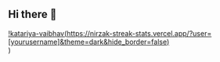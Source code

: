 ## Hi there 👋
[!katariya-vaibhav(https://nirzak-streak-stats.vercel.app/?user=[yourusername]&theme=dark&hide_border=false)<br/>](https://nirzak-streak-stats.vercel.app/?user=katariya-vaibhav&theme=dark&hide_border=false))
<!--
**katariya-vaibhav/katariya-vaibhav** is a ✨ _special_ ✨ repository because its `README.md` (this file) appears on your GitHub profile.

Here are some ideas to get you started:

- 🔭 I’m currently working on ...
- 🌱 I’m currently learning ...
- 👯 I’m looking to collaborate on ...
- 🤔 I’m looking for help with ...
- 💬 Ask me about ...
- 📫 How to reach me: ...
- 😄 Pronouns: ...
- ⚡ Fun fact: ...
-->
